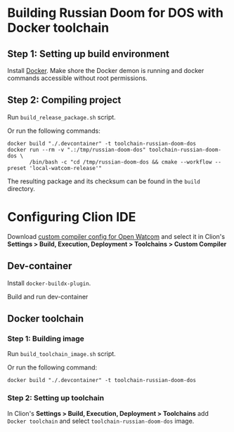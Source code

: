 # Building Russian Doom for DOS with Docker toolchain

## Step 1: Setting up build environment

Install [Docker](https://docs.docker.com/engine/install/).
Make shore the Docker demon is running and docker commands accessible without root permissions.

## Step 2: Compiling project

Run `build_release_package.sh` script.

Or run the following commands:
```shell
docker build "./.devcontainer" -t toolchain-russian-doom-dos
docker run --rm -v ".:/tmp/russian-doom-dos" toolchain-russian-doom-dos \
       /bin/bash -c "cd /tmp/russian-doom-dos && cmake --workflow --preset 'local-watcom-release'"
```

The resulting package and its checksum can be found in the `build` directory.

# Configuring Clion IDE

Download [custom compiler config for Open Watcom](https://github.com/JetBrains/clion-custom-defined-compiler-examples/blob/master/CMake-OpenWatcom2/openwatcom2.yaml)
and select it in Clion's **Settings > Build, Execution, Deployment > Toolchains > Custom Compiler**

## Dev-container

Install `docker-buildx-plugin`.

Build and run dev-container

## Docker toolchain

### Step 1: Building image

Run `build_toolchain_image.sh` script.

Or run the following command:
```shell
docker build "./.devcontainer" -t toolchain-russian-doom-dos
```

### Step 2: Setting up toolchain

In Clion's **Settings > Build, Execution, Deployment > Toolchains** 
add `Docker toolchain` and select `toolchain-russian-doom-dos` image.
